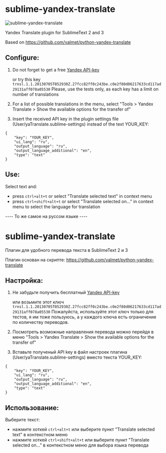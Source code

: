 sublime-yandex-translate
========================
![sublime-yandex-translate](https://dl.dropboxusercontent.com/u/8142395/yat.gif)

Yandex Translate plugin for SublimeText 2 and 3

Based on https://github.com/valmet/python-yandex-translate

Configure:
---------------
1. Do not forget to get a free [Yandex API-key](http://api.yandex.ru/key/form.xml?service=trnsl)

	or try this key `trnsl.1.1.20130705T052930Z.27fcc82ff0c243be.c0e2f80d06217633cd117ad29131aff078a05530`
	Please, use the tests only, as each key has a limit on number of translations

2. For a list of possible translations in the menu, select "Tools > Yandex Translate > Show the available options for the transfer of"

3. Insert the received API key in the plugin settings file (User/yaTranslate.sublime-settings) instead of the text YOUR_KEY:
```
{
    "key": "YOUR_KEY",
    "ui_lang": "ru",
    "output_language": "ru",
    "output_language_additional": "en",
    "type": "text"
}
```

Use:
---------------
Select text and:
- press `ctrl+alt+t` or select "Translate selected text" in context menu
- press `ctrl+shift+alt+t` or select "Translate selected on..." in context menu to select the language for translation




---- То же самое на руссом языке ----

sublime-yandex-translate
========================
Плагин для удобного перевода текста в SublimeText 2 и 3

Плагин основан на скрипте: https://github.com/valmet/python-yandex-translate

Настройка:
---------------
1. Не забудьте получить бесплатный [Yandex API-key](http://api.yandex.ru/key/form.xml?service=trnsl)

	или возьмите этот ключ `trnsl.1.1.20130705T052930Z.27fcc82ff0c243be.c0e2f80d06217633cd117ad29131aff078a05530`
	Пожалуйста, используйте этот ключ только для тестов, я им тоже пользуюсь, а у каждого ключа есть ограничение по количеству переводов.

2. Посмотреть возможные направления перевода можно перейдя в меню "Tools > Yandex Translate > Show the available options for the transfer of"

3. Вставьте полученый API key в файл настроек плагина (User/yaTranslate.sublime-settings) вместо текста YOUR_KEY:
```
{
    "key": "YOUR_KEY",
    "ui_lang": "ru",
    "output_language": "ru",
    "output_language_additional": "en",
    "type": "text"
}
```

Использование:
---------------
Выберите текст:
- нажмите хоткей `ctrl+alt+t` или выберите пункт "Translate selected text" в контекстном меню
- нажмите хоткей `ctrl+shift+alt+t` или выберите пункт "Translate selected on..." в контекстном меню для выбора языка перевода

